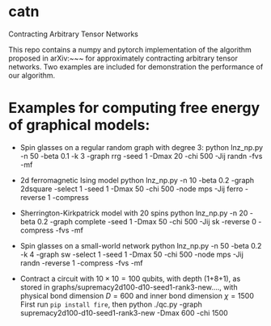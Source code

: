 # catn
Contracting Arbitrary Tensor Networks

This repo contains a numpy and pytorch implementation of the algorithm proposed in arXiv:~~~
for approximately contracting arbitrary tensor networks. Two examples are included for demonstration the performance of our algorithm.

# Examples for computing free energy of graphical models:
* Spin glasses on a regular random graph with degree 3:
python lnz_np.py -n 50 -beta 0.1 -k 3 -graph rrg  -seed 1 -Dmax 20 -chi 500  -Jij randn  -fvs -mf

* 2d ferromagnetic Ising model
python lnz_np.py -n 10  -beta 0.2 -graph 2dsquare -select 1 -seed 1 -Dmax 50 -chi 500  -node mps -Jij ferro -reverse 1 -compress

* Sherrington-Kirkpatrick model with 20 spins
python lnz_np.py -n 20  -beta 0.2 -graph complete -seed 1 -Dmax 50 -chi 500 -Jij sk -reverse 0 -compress -fvs -mf

* Spin glasses on a small-world network
python lnz_np.py -n 50  -beta 0.2  -k 4 -graph sw -select 1 -seed 1 -Dmax 50 -chi 500  -node mps  -Jij randn -reverse 1 -compress -fvs -mf

* Contract a circuit with $10\times 10=100$ qubits, with depth (1+8+1), as stored in graphs/supremacy2d100-d10-seed1-rank3-new...., with physical bond dimension $D=600$ and inner bond dimension $\chi=1500$
First run `pip install fire`, then
python ./qc.py -graph supremacy2d100-d10-seed1-rank3-new -Dmax 600 -chi 1500
